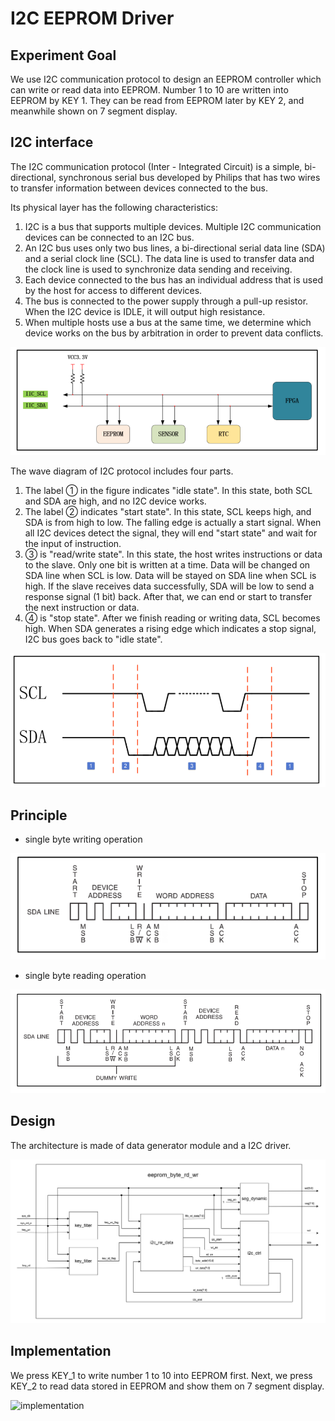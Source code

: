 # I2C EEPROM Driver

## Experiment Goal

We use I2C communication protocol to design an EEPROM controller which can write or read data into EEPROM. Number 1 to 10 are written into EEPROM by KEY 1. They can be read from EEPROM later by KEY 2, and meanwhile shown on 7 segment display. 

## I2C interface

The I2C communication protocol (Inter - Integrated Circuit) is a simple, bi-directional, synchronous serial bus developed by Philips that has two wires to transfer information between devices connected to the bus.

Its physical layer has the following characteristics:

1. I2C is a bus that supports multiple devices. Multiple I2C communication devices can be connected to an I2C bus.
2. An I2C bus uses only two bus lines, a bi-directional serial data line (SDA) and a serial clock line (SCL). The data line is used to transfer data and the clock line is used to synchronize data sending and receiving.
3. Each device connected to the bus has an individual address that is used by the host for access to different devices.
4. The bus is connected to the power supply through a pull-up resistor. When the I2C device is IDLE, it will output high resistance. 
5. When multiple hosts use a bus at the same time, we determine which device works on the bus by arbitration in order to prevent data conflicts. 

![I2C connection](https://github.com/KaihaoYuHW/Interfaces/blob/main/eeprom_byte_rd_wr/doc/I2C%20connection.png)

The wave diagram of I2C protocol includes four parts.

1. The label ① in the figure indicates "idle state". In this state, both SCL and SDA are high, and no I2C device works.
2. The label ② indicates "start state". In this state, SCL keeps high, and SDA is from high to low. The falling edge is actually a start signal. When all I2C devices detect the signal, they will end "start state" and wait for the input of instruction.
3. ③ is "read/write state". In this state, the host writes instructions or data to the slave. Only one bit is written at a time. Data will be changed on SDA line when SCL is low. Data will be stayed on SDA line when SCL is high. If the slave receives data successfully, SDA will be low to send a response signal (1 bit) back. After that, we can end or start to transfer the next instruction or data. 
4. ④ is "stop state". After we finish reading or writing data, SCL becomes high. When SDA generates a rising edge which indicates a stop signal, I2C bus goes back to "idle state". 

![I2C diagram](https://github.com/KaihaoYuHW/Interfaces/blob/main/eeprom_byte_rd_wr/doc/I2C%20wave%20diagram.png)

## Principle

- single byte writing operation

![single byte writing operation](https://github.com/KaihaoYuHW/Interfaces/blob/main/eeprom_byte_rd_wr/doc/single%20byte%20write%20operation.png)

- single byte reading operation

![single byte reading operation](https://github.com/KaihaoYuHW/Interfaces/blob/main/eeprom_byte_rd_wr/doc/single%20byte%20read%20operation.png)

## Design

The architecture is made of data generator module and a I2C driver.

![eeprom_byte_rd_wr](https://github.com/KaihaoYuHW/Interfaces/blob/main/eeprom_byte_rd_wr/doc/eeprom_byte_rd_wr_architecture.png)

## Implementation

We press KEY_1 to write number 1 to 10 into EEPROM first. Next, we press KEY_2 to read data stored in EEPROM and show them on 7 segment display. 

![implementation](https://www.youtube.com/shorts/XWyjs-juiXM)
